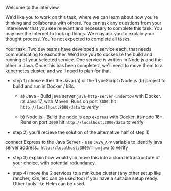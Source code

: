 Welcome to the interview.

We'd like you to work on this task, where we can learn about how you're thinking and collaborate with others. You can ask any questions from your interviewer that you see relevant and necessary to complete this task. You may use the Internet to look up things. We may ask you to explain your thought process. You're not expected to complete all tasks.

Your task:
Two dev teams have developed a service each, that needs communicating to eachother. We'd like you to dockerize the build and running of your selected service. One service is written in Node.js and the other in Java. Once this has been completed, we'll need to move them to a kubernetes cluster, and we'll need to plan for that.


* step 1) 
chose either the Java (a) or the TypeScript+Node.js (b) project to build and run in Docker / k8s.

    * a) Java - 
Build java server `java-http-server-undertow` with Docker. its Java 17, with Maven. Runs on port `8080`.
hit `http://localhost:8080/data` to verify

    * b) Node.js - 
Build the node js app `express` with Docker. its node 16+. Runs on port `3000`
hit `http://localhost:3000/data` to verify

* step 2) 
you'll recieve the solution of the alternative half of step 1)

connect Express to the Java Server - use `JAVA_APP` variable to identify java server address..
`http://localhost:3000/fromjava` to verify

* step 3) 
explain how would you move this into a cloud infrastructure of your choice, with potential redundancy.

* step 4) 
move the 2 services to a minikube cluster (any other setup like rancher, k3s, etc can be used too) if you have a suitable setup ready. Other tools like Helm can be used.

